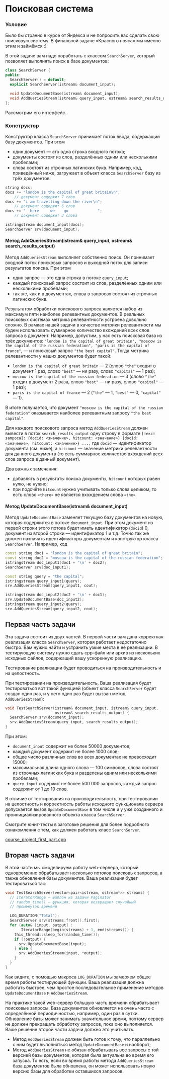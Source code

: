 # Поисковая система

### Условие

Было бы странно в курсе от Яндекса и не попросить вас сделать свою поисковую систему. В финальной задаче «Красного пояса» мы именно этим и займёмся :)

В этой задаче вам надо поработать с классом `SearchServer`, который позволяет выполнять поиск в базе документов:

```c++
class SearchServer {
public:
  SearchServer() = default;
  explicit SearchServer(istream& document_input);

  void UpdateDocumentBase(istream& document_input);
  void AddQueriesStream(istream& query_input, ostream& search_results_output);
};
```
Рассмотрим его интерфейс.

### Конструктор

Конструктор класса `SearchServer` принимает поток ввода, содержащий базу документов. При этом

* один документ — это одна строка входного потока;
* документы состоят из слов, разделённых одним или несколькими пробелами;
* слова состоят из строчных латинских букв. Например, код, приведённый ниже, загружает в объект класса `SearchServer` базу из трёх документов:

```c++
string docs;
docs += "london is the capital of great britain\n";
    // документ содержит 7 слов
docs += "i am travelling down the river\n";
    // документ содержит 6 слов
docs += "  here     we    go             ";
    // документ содержит 3 слова

istringstream document_input(docs);
SearchServer srv(document_input);
```
#### Метод AddQueriesStream(istream& query_input, ostream& search_results_output)

Метод `AddQueriesStream` выполняет собственно поиск. Он принимает входной поток поисковых запросов и выходной поток для записи результатов поиска. При этом

* один запрос — это одна строка в потоке `query_input`;
* каждый поисковый запрос состоит из слов, разделённых одним или несколькими пробелами;
* так же, как и в документах, слова в запросах состоят из строчных латинских букв.

Результатом обработки поискового запроса является набор из максимум пяти наиболее релевантных документов. В реальных поисковых системах метрика релевантности устроена довольно сложно. В рамках нашей задачи в качестве метрики релевантности мы будем использовать суммарное количество вхождений всех слов запроса в документ. Например, допустим, у нас есть поисковая база из трёх документов: `"london is the capital of great britain", "moscow is the capital of the russian federation", "paris is the capital of france"`, — и поисковый запрос `"the best capital"`. Тогда метрика релевантности у наших документов будет такой:

* `london is the capital of great britain` — 2 (слово `"the"` входит в документ 1 раз, слово `"best"` — ни разу, слово `"capital"` — 1 раз);
* `moscow is the capital of the russian federation` — 3 (слово `"the"` входит в документ 2 раза, слово `"best"` — ни разу, слово `"capital"` — 1 раз);
* `paris is the capital of france` — 2 (`"the"` — 1, `"best"` — 0, `"capital"` — 1).

В итоге получается, что документ `"moscow is the capital of the russian federation"` оказывается наиболее релевантным запросу `"the best capital"`.

Для каждого поискового запроса метод `AddQueriesStream` должен вывести в поток `search_results_output` одну строку в формате `[текст запроса]: {docid: <значение>, hitcount: <значение>} {docid: <значение>, hitcount: <значение>} ...,` где `docid` — идентификатор документа (см. ниже), а `hitcount` — значение метрики релевантности для данного документа (то есть суммарное количество вхождений всех слов запроса в данный документ).

Два важных замечания:

* добавлять в результаты поиска документы, `hitcount` которых равен нулю, не нужно;
* при подсчёте `hitcount` нужно учитывать только слова целиком, то есть слово `«there»` не является вхождением слова `«the»`.

#### Метод UpdateDocumentBase(istream& document_input)

Метод `UpdateDocumentBase` заменяет текущую базу документов на новую, которая содержится в потоке `document_input`. При этом документ из первой строки этого потока будет иметь идентификатор (`docid`) 0, документ из второй строки — идентификатор 1 и т.д. Точно так же должен назначать идентификаторы документам и конструктор класса `SearchServer`. Например, код

```c++
const string doc1 = "london is the capital of great britain";
const string doc2 = "moscow is the capital of the russian federation";
istringstream doc_input1(doc1 + '\n' + doc2);
SearchServer srv(doc_input1);

const string query = "the capital";
istringstream query_input1(query);
srv.AddQueriesStream(query_input1, cout);

istringstream doc_input2(doc2 + '\n' + doc1);
srv.UpdateDocumentBase(doc_input2);
istringstream query_input2(query);
srv.AddQueriesStream(query_input2, cout);
```

## Первая часть задачи

Эта задача состоит из двух частей. В первой части вам дана корректная реализация класса `SearchServer`, которая работает недостаточно быстро. Вам нужно найти и устранить узкие места в её реализации. В тестирующую систему нужно сдать cpp-файл или архив из нескольких исходных файлов, содержащий вашу ускоренную реализацию.

Тестирование реализации будет проводиться на производительность и на целостность.

При тестировании на производительность, Ваша реализация будет тестироваться вот такой функцией (объект класса `SearchServer` будет создан один раз, и у него один раз будет вызван метод `AddQueriesStream`):

```c++
void TestSearchServer(istream& document_input, istream& query_input,
                      ostream& search_results_output) {
  SearchServer srv(document_input);
  srv.AddQueriesStream(query_input, search_results_output);
}
```
При этом:

* `document_input` содержит не более 50000 документов;
* каждый документ содержит не более 1000 слов;
* общее число различных слов во всех документах не превосходит 15000;
* максимальная длина одного слова — 100 символов, слова состоят из строчных латинских букв и разделены одним или несколькими пробелами;
* `query_input` содержит не более 500 000 запросов, каждый запрос содержит от 1 до 10 слов.

В отличие от тестирования на производительность, при тестировании на целостность и корректность работы исходного функционала сервера допускается вызов `UpdateDocumentBase` в том числе и у уже созданного и проинициализированного объекта класса `SearchServer`.

Смотрите юнит-тесты в заготовке решения для более подробного ознакомления с тем, как должен работать класс `SearchServer`.

[course_project_first_part.cpp](source/course_project_first_part.cpp)

## Вторая часть задачи

В этой части мы смоделируем работу web-сервера, который одновременно обрабатывает несколько потоков поисковых запросов, а также обновления базы документов. Ваша реализация будет тестироваться так:

```c++
void TestSearchServer(vector<pair<istream, ostream*>> streams) {
  // IteratorRange — шаблон из задачи Paginator
  // random_time() — функция, которая возвращает случайный
  // промежуток времени

  LOG_DURATION("Total");
  SearchServer srv(streams.front().first);
  for (auto& [input, output] :
       IteratorRange(begin(streams) + 1, end(streams))) {
    this_thread::sleep_for(random_time());
    if (!output) {
      srv.UpdateDocumentBase(input);
    } else {
      srv.AddQueriesStream(input, *output);
    }
  }
}
```
Как видите, с помощью макроса `LOG_DURATION` мы замеряем общее время работы тестирующей функции. Ваша реализация должна работать быстрее, чем простое последовательное применение методов `UpdateDocumentBase` и `AddQueriesStream`.

На практике такой web-сервер бо̀льшую часть времени обрабатывает поисковые запросы. База документов обновляется не очень часто с определённой периодичностью, например, один раз в сутки. Обновление базы может занимать значительное время, поэтому сервер не должен прекращать обработку запросов, пока оно выполняется. Ваше решение второй части задачи должно это учитывать.

* Метод `AddQueriesStream` должен быть готов к тому, что параллельно с ним будет выполняться метод `UpdateDocumentBase` и наоборот;
* Метод `AddQueriesStream` не обязан обрабатывать все запросы с той версией базы документов, которая была актуальна во время его запуска. То есть, если во время работы метода `AddQueriesStream` база документов была обновлена, он может использовать новую версию базы для обработки оставшихся запросов.



